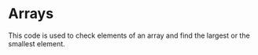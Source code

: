 # Arrays
This code is used to check elements of an array and find the largest or the smallest element.
